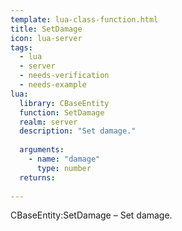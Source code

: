 ```yaml
---
template: lua-class-function.html
title: SetDamage
icon: lua-server
tags:
  - lua
  - server
  - needs-verification
  - needs-example
lua:
  library: CBaseEntity
  function: SetDamage
  realm: server
  description: "Set damage."
  
  arguments:
    - name: "damage"
      type: number
  returns:
    
---
```


<div class="lua__search__keywords">
CBaseEntity:SetDamage &#x2013; Set damage.
</div>
